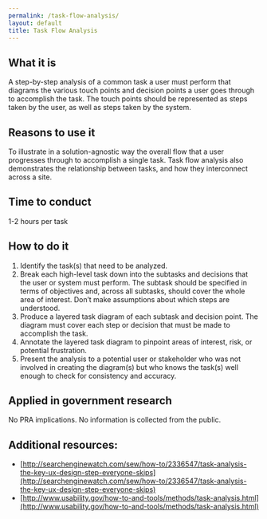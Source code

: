 ```yaml
---
permalink: /task-flow-analysis/
layout: default
title: Task Flow Analysis
---
```


## What it is

A step-by-step analysis of a common task a user must perform that diagrams the various touch points and decision points a user goes through to accomplish the task. The touch points should be represented as steps taken by the user, as well as steps taken by the system.

## Reasons to use it

To illustrate in a solution-agnostic way the overall flow that a user progresses through to accomplish a single task. Task flow analysis also demonstrates the relationship between tasks, and how they interconnect across a site.

## Time to conduct

1-2 hours per task

## How to do it

1. Identify the task(s) that need to be analyzed.
2. Break each high-level task down into the subtasks and decisions that the user or system must perform. The subtask should be specified in terms of objectives and, across all subtasks, should cover the whole area of interest. Don’t make assumptions about which steps are understood.
3. Produce a layered task diagram of each subtask and decision point. The diagram must  cover each step or decision that must be made to accomplish the task.
4. Annotate the layered task diagram to pinpoint areas of interest, risk, or potential frustration. 
5. Present the analysis to a potential user or stakeholder who was not involved in creating the diagram(s) but who knows the task(s) well enough to check for consistency and accuracy.

## Applied in government research

No PRA implications. No information is collected from the public.

## Additional resources:

* [http://searchenginewatch.com/sew/how-to/2336547/task-analysis-the-key-ux-design-step-everyone-skips](http://searchenginewatch.com/sew/how-to/2336547/task-analysis-the-key-ux-design-step-everyone-skips)
* [http://www.usability.gov/how-to-and-tools/methods/task-analysis.html](http://www.usability.gov/how-to-and-tools/methods/task-analysis.html)
